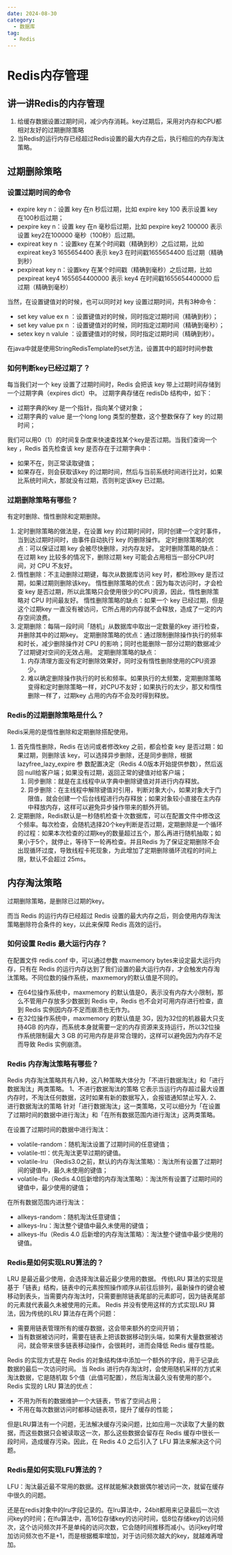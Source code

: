 ```yaml
---
date: 2024-08-30
category:
  - 数据库
tag:
  - Redis
---
```



# Redis内存管理

## 讲一讲Redis的内存管理

1. 给缓存数据设置过期时间，减少内存消耗。key过期后，采用对内存和CPU都相对友好的过期删除策略
2. 当Redis的运行内存已经超过Redis设置的最大内存之后，执行相应的内存淘汰策略。

## 过期删除策略

### 设置过期时间的命令

- expire key n：设置 key 在n 秒后过期，比如 expire key 100 表示设置 key 在100秒后过期；
- pexpire key n：设置 key 在n 毫秒后过期，比如 pexpire key2 100000 表示设置 key2在100000 毫秒（100秒）后过期。
- expireat key n ：设置key 在某个时间戳（精确到秒）之后过期，比如 expireat key3 1655654400 表示 key3 在时间戳1655654400 后过期（精确到秒）
- pexpireat key n：设置key 在某个时间戳（精确到毫秒）之后过期，比如 pexpireat key4 1655654400000 表示 key4 在时间戳1655654400000 后过期（精确到毫秒）

当然，在设置键值对的时候，也可以同时对 key 设置过期时间，共有3种命令：

- set key value ex n ：设置键值对的时候，同时指定过期时间（精确到秒）；
- set key value px n ：设置键值对的时候，同时指定过期时间（精确到毫秒）；
- setex key n valule ：设置键值对的时候，同时指定过期时间（精确到秒）。

在java中就是使用StringRedisTemplate的set方法，设置其中的超时时间参数

### 如何判断key已经过期了？

每当我们对一个 key 设置了过期时间时，Redis 会把该 key 带上过期时间存储到一个过期字典（expires dict）中。
过期字典存储在 redisDb 结构中，如下：

- 过期字典的key 是一个指针，指向某个键对象；
- 过期字典的 value 是一个long long 类型的整数，这个整数保存了 key 的过期时间；

我们可以用0（1）的时间复杂度来快速查找某个key是否过期。当我们查询一个key ，Redis 首先检查该 key 是否存在于过期字典中：

- 如果不在，则正常读取键值；
- 如果存在，则会获取该key 的过期时间，然后与当前系统时间进行比对，如果比系统时间大，那就没有过期，否则判定该key 已过期。

### 过期删除策略有哪些？

有定时删除、惰性删除和定期删除。

1. 定时删除策略的做法是，在设置 key 的过期时间时，同时创建一个定时事件，当到达过期时间时，由事件自动执行 key 的删除操作。
定时删除策略的优点：可以保证过期 key 会被尽快删除，对内存友好。
定时删除策略的缺点：在过期 key 比较多的情况下，删除过期 key 可能会占用相当一部分CPU时间，对 CPU 不友好。
2. 惰性删除：不主动删除过期键，每次从数据库访问 key 时，都检测key 是否过期，如果过期则删除该key。
惰性删除策略的优点：因为每次访问时，才会检查 key 是否过期，所以此策略只会使用很少的CPU资源，因此，惰性删除策略对 CPU 时间最友好。
惰性删除策略的缺点：如果一个 key 已经过期，但是这个过期key 一直没有被访问，它所占用的内存就不会释放，造成了一定的内存空间浪费。
3. 定期删除：每隔一段时间「随机」从数据库中取出一定数量的key 进行检查，并删除其中的过期key。
定期删除策略的优点：通过限制删除操作执行的频率和时长，减少删除操作对 CPU 的影响；同时也能删除一部分过期的数据减少了过期键对空间的无效占用。
定期删除策略的缺点：
    1. 内存清理方面没有定时删除效果好，同时没有惰性删除使用的CPU资源少。
    2. 难以确定删除操作执行的时长和频率。如果执行的太频繁，定期删除策略变得和定时删除策略一样，对CPU不友好；如果执行的太少，那又和惰性删除一样了，过期key 占用的内存不会及时得到释放。

### Redis的过期删除策略是什么？

Redis采用的是惰性删除和定期删除搭配使用。

1. 首先惰性删除，Redis 在访问或者修改key 之前，都会检查 key 是否过期：如果过期，则删除该 key，可以选择异步删除，还是同步删除，根据 lazyfree_lazy_expire 参
数配置决定（Redis 4.0版本开始提供参数），然后返回 null给客户端；如果没有过期，返回正常的键值对给客户端；
    1. 同步删除：就是在主线程中从字典中删除键值对并进行内存释放。
    2. 异步删除：在主线程中解除键值对引用，判断对象大小，如果对象大于门限值，就会创建一个后台线程进行内存释放；如果对象较小直接在主内存中释放内存，这样可以避免异步操作带来的额外开销。
2. 定期删除，Redis默认是一秒随机检查十次数据库，可以在配置文件中修改这个频率。每次检查，会随机选择20个key判断是否过期，定期删除是一个循环的过程：如果本次检查的过期key的数量超过五个，那么再进行随机抽取；如果小于5个，就停止，等待下一轮再检查。并且Redis 为了保证定期删除不会出现循环过度，导致线程卡死现象，为此增加了定期删除循环流程的时间上限，默认不会超过 25ms。

## 内存淘汰策略

过期删除策略，是删除已过期的key。

而当 Redis 的运行内存已经超过 Redis 设置的最大内存之后，则会使用内存淘汰策略删除符合条件的 key，以此来保障 Redis 高效的运行。

### 如何设置 Redis 最大运行内存？

在配置文件 redis.conf 中，可以通过参数 maxmemory bytes来设定最大运行内存，只有在 Redis 的运行内存达到了我们设置的最大运行内存，才会触发内存淘汰策略。不同位数的操作系统，maxmemory的默认值是不同的。

- 在64位操作系统中，maxmemory 的默认值是0，表示没有内存大小限制，那么不管用户存放多少数据到 Redis 中，Redis 也不会对可用内存进行检查，直到 Redis 实例因内存不足而崩溃也无作为。
- 在32位操作系统中，maxmemory 的默认值是 3G，因为32位的机器最大只支持4GB 的内存，而系统本身就需要一定的内存资源来支持运行，所以32位操作系统限制最大 3 GB 的可用内存是非常合理的，这样可以避免因为内存不足而导致 Redis 实例崩溃。

### Redis 内存淘汰策略有哪些？

Redis 内存淘汰策略共有八种，这八种策略大体分为「不进行数据淘汰」和「进行数据淘汰」两类策略。
1、不进行数据淘汰的策略
它表示当运行内存超过最大设置内存时，不淘汰任何数据，这时如果有新的数据写入，会报错通知禁止写入.
2、进行数据淘汰的策略
针对「进行数据淘汰」这一类策略，又可以细分为「在设置了过期时间的数据中进行淘汰」和「在所有数据范围内进行淘汰」这两类策略。

在设置了过期时间的数据中进行淘汰：

- volatile-random：随机淘汰设置了过期时间的任意键值；
- volatile-ttl：优先淘汰更早过期的键值。
- volatile-Iru （Redis3.0之前，默认的内存淘汰策略）：淘汰所有设置了过期时间的键值中，最久未使用的键值；
- volatile-Ifu（Redis 4.0后新增的内存淘汰策略）：淘汰所有设置了过期时间的键值中，最少使用的键值；

在所有数据范围内进行淘汰：

- allkeys-random：随机淘汰任意键值；
- allkeys-Iru：淘汰整个键值中最久未使用的键值；
- allkeys-lfu（Redis 4.0 后新增的内存淘汰策略）：淘汰整个键值中最少使用的键值。

### Redis是如何实现LRU算法的？

LRU 是最近最少使用，会选择淘汰最近最少使用的数据。
传统LRU 算法的实现是基于「链表」结构，链表中的元素按照操作顺序从前往后排列，最新操作的键会被移动到表头，当需要内存淘汰时，只需要删除链表尾部的元素即可，因为链表尾部的元素就代表最久未被使用的元素。
Redis 并没有使用这样的方式实现LRU 算法，因为传统的LRU 算法存在两个问题：

- 需要用链表管理所有的缓存数据，这会带来额外的空间开销；
- 当有数据被访问时，需要在链表上把该数据移动到头端，如果有大量数据被访问，就会带来很多链表移动操作，会很耗时，进而会降低 Redis 缓存性能。

Redis 的实现方式是在 Redis 的对象结构体中添加一个额外的字段，用于记录此数据的最后一次访问时间。
当 Redis 进行内存淘汰时，会使用随机采样的方式来淘汰数据，它是随机取 5个值（此值可配置），然后淘汰最久没有使用的那个。
Redis 实现的 LRU 算法的优点：

- 不用为所有的数据维护一个大链表，节省了空间占用；
- 不用在每次数据访问时都移动链表项，提升了缓存的性能；

但是LRU算法有一个问题，无法解决缓存污染问题，比如应用一次读取了大量的数据，而这些数据只会被读取这一次，那么这些数据会留存在 Redis 缓存中很长一段时间，造成缓存污染。因此，在 Redis 4.0 之后引入了 LFU 算法来解决这个问题。

### Redis是如何实现LFU算法的？

LFU：淘汰最近最不常用的数据。这样就能解决数据偶尔被访问一次，就留在缓存中很久的问题。

还是在redis对象中的lru字段记录的。在lru算法中，24bit都用来记录最后一次访问key的时间；在lfu算法中，高16位存储key的访问时间，低8位存储key的访问频次，这个访问频次并不是单纯的访问次数，它会随时间推移而减小。访问key时增加访问频次也不是+1，而是根据概率增加，对于访问频次越大的key，就越难再增加。